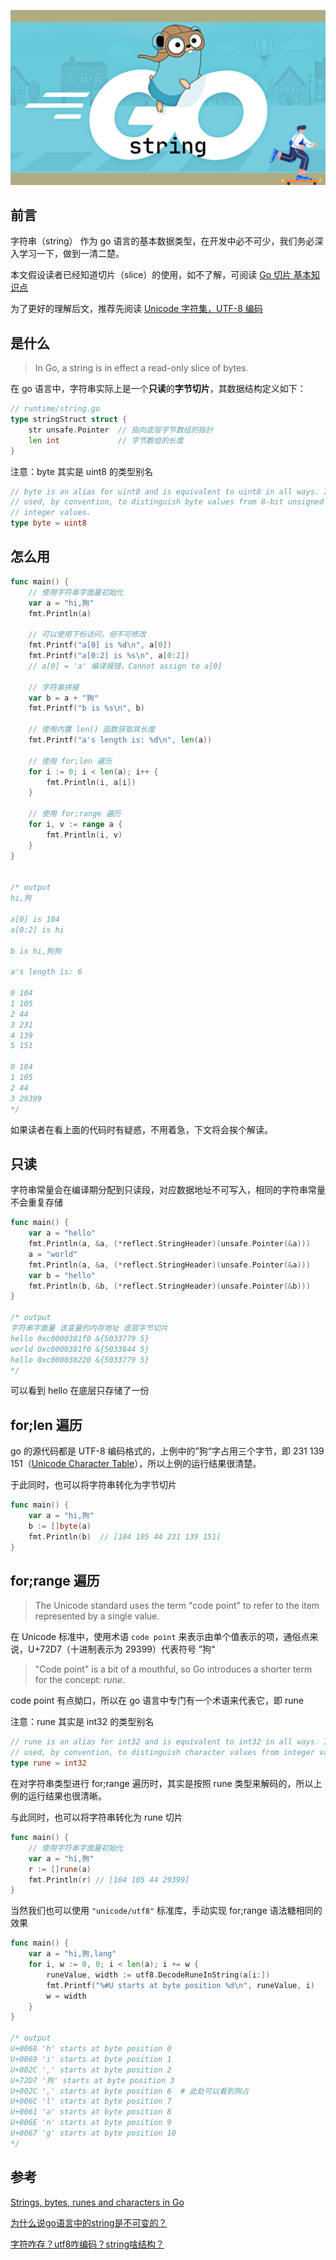 ![20210216141958](image/20210216141958.png)

## 前言

字符串（string） 作为 go 语言的基本数据类型，在开发中必不可少，我们务必深入学习一下，做到一清二楚。

本文假设读者已经知道切片（slice）的使用，如不了解，可阅读 [Go 切片 基本知识点](https://www.cnblogs.com/yahuian/p/11521501.html#%E5%88%87%E7%89%87)

为了更好的理解后文，推荐先阅读 [Unicode 字符集，UTF-8 编码](http://c.biancheng.net/cpp/html/3420.html)

## 是什么

> In Go, a string is in effect a read-only slice of bytes.

在 go 语言中，字符串实际上是一个**只读**的**字节切片**，其数据结构定义如下：

```go
// runtime/string.go
type stringStruct struct {
	str unsafe.Pointer	// 指向底层字节数组的指针
	len int				// 字节数组的长度 
}
```

注意：byte 其实是 uint8 的类型别名

```go
// byte is an alias for uint8 and is equivalent to uint8 in all ways. It is
// used, by convention, to distinguish byte values from 8-bit unsigned
// integer values.
type byte = uint8
```

## 怎么用

```go
func main() {
	// 使用字符串字面量初始化
	var a = "hi,狗"
	fmt.Println(a)

	// 可以使用下标访问，但不可修改
	fmt.Printf("a[0] is %d\n", a[0])
	fmt.Printf("a[0:2] is %s\n", a[0:2])
	// a[0] = 'a' 编译报错，Cannot assign to a[0]
    
    // 字符串拼接
	var b = a + "狗"
	fmt.Printf("b is %s\n", b)

	// 使用内置 len() 函数获取其长度
	fmt.Printf("a's length is: %d\n", len(a))

	// 使用 for;len 遍历
	for i := 0; i < len(a); i++ {
		fmt.Println(i, a[i])
	}

	// 使用 for;range 遍历
	for i, v := range a {
		fmt.Println(i, v)
	}
}


/* output
hi,狗

a[0] is 104
a[0:2] is hi

b is hi,狗狗

a's length is: 6

0 104
1 105
2 44
3 231
4 139
5 151

0 104
1 105
2 44
3 29399
*/
```

如果读者在看上面的代码时有疑惑，不用着急，下文将会挨个解读。

## 只读

字符串常量会在编译期分配到只读段，对应数据地址不可写入，相同的字符串常量不会重复存储

```go
func main() {
	var a = "hello"
	fmt.Println(a, &a, (*reflect.StringHeader)(unsafe.Pointer(&a)))
	a = "world"
	fmt.Println(a, &a, (*reflect.StringHeader)(unsafe.Pointer(&a)))
	var b = "hello"
	fmt.Println(b, &b, (*reflect.StringHeader)(unsafe.Pointer(&b)))
}

/* output
字符串字面量 该变量的内存地址 底层字节切片
hello 0xc0000381f0 &{5033779 5}
world 0xc0000381f0 &{5033844 5}
hello 0xc000038220 &{5033779 5}
*/
```

可以看到 hello 在底层只存储了一份

## for;len 遍历

go 的源代码都是 UTF-8 编码格式的，上例中的”狗“字占用三个字节，即 231 139 151（[Unicode Character Table](https://unicode-table.com/en/72D7/)），所以上例的运行结果很清楚。

于此同时，也可以将字符串转化为字节切片

```go
func main() {
	var a = "hi,狗"
	b := []byte(a)
	fmt.Println(b)	// [104 105 44 231 139 151]
}
```

## for;range 遍历

> The Unicode standard uses the term "code point" to refer to the item represented by a single value. 

在 Unicode 标准中，使用术语 ``code point`` 来表示由单个值表示的项，通俗点来说，U+72D7（十进制表示为 29399）代表符号 ”狗“

> "Code point" is a bit of a mouthful, so Go introduces a shorter term for the concept: *rune*.

code point 有点拗口，所以在 go 语言中专门有一个术语来代表它，即 rune



注意：rune 其实是 int32 的类型别名

```go
// rune is an alias for int32 and is equivalent to int32 in all ways. It is
// used, by convention, to distinguish character values from integer values.
type rune = int32
```



在对字符串类型进行 for;range 遍历时，其实是按照 rune 类型来解码的，所以上例的运行结果也很清晰。

与此同时，也可以将字符串转化为 rune 切片

```go
func main() {
	// 使用字符串字面量初始化
	var a = "hi,狗"
	r := []rune(a)
	fmt.Println(r) // [104 105 44 29399]
}
```

当然我们也可以使用 ``"unicode/utf8"`` 标准库，手动实现 for;range 语法糖相同的效果

```go
func main() {
	var a = "hi,狗,lang"
	for i, w := 0, 0; i < len(a); i += w {
		runeValue, width := utf8.DecodeRuneInString(a[i:])
		fmt.Printf("%#U starts at byte position %d\n", runeValue, i)
		w = width
	}
}

/* output
U+0068 'h' starts at byte position 0
U+0069 'i' starts at byte position 1
U+002C ',' starts at byte position 2
U+72D7 '狗' starts at byte position 3
U+002C ',' starts at byte position 6  # 此处可以看到狗占
U+006C 'l' starts at byte position 7
U+0061 'a' starts at byte position 8
U+006E 'n' starts at byte position 9
U+0067 'g' starts at byte position 10
*/
```

## 参考

[Strings, bytes, runes and characters in Go](https://blog.golang.org/strings)

[为什么说go语言中的string是不可变的？](https://studygolang.com/topics/3727)

[字符咋存？utf8咋编码？string啥结构？](https://www.bilibili.com/video/BV1ff4y1m72A)

